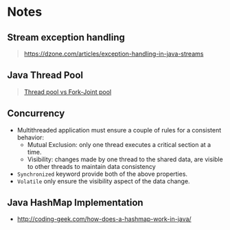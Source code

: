 # Notes

## Stream exception handling

> https://dzone.com/articles/exception-handling-in-java-streams

## Java Thread Pool

> [Thread pool vs Fork-Joint pool](https://stackify.com/java-thread-pools/)

## Concurrency

- Multithreaded application must ensure a couple of rules for a consistent behavior:
  - Mutual Exclusion: only one thread executes a critical section at a time.
  - Visibility: changes made by one thread to the shared data, are visible to other threads to maintain data consistency
- `Synchronized` keyword provide both of the above properties.
- `Volatile` only ensure the visibility aspect of the data change.

## Java HashMap Implementation

- http://coding-geek.com/how-does-a-hashmap-work-in-java/